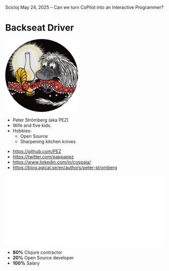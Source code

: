 <div class="slide title-slide">

Scicloj May 24, 2025 – Can we turn CoPilot into an Interactive Programmer?

# Backseat Driver

<div class="responsive-container">
<div class="row">
<div class="col-2 center">

<img src="images/pappapez.png" alt="PEZ photo" />

</div>
<div class="col-5">

* Peter Strömberg (aka PEZ)
* Wife and five kids.
* Hobbies:
  * Open Source
  * Sharpening kitchen knives

</div>
<div class="col-5">

* https://github.com/PEZ
* https://twitter.com/pappapez
* https://www.linkedin.com/in/cospaia/
* https://blog.agical.se/en/authors/peter-stromberg

</div>
</div>

<div class="row" style="margin-top: 20px;">
<div class="col-2"></div>
<div class="col-5 center">

<img src="images/agical.svg" alt="Agical logo" />

</div>
<div class="col-5 vcenter">

* **80%** Clojure contractor
* **20%** Open Source developer
* **100%** Salary

</div>
</div>
</div>

</div>
</div>
